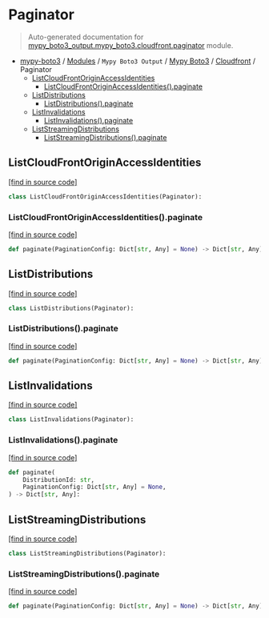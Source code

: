 # Paginator

> Auto-generated documentation for [mypy_boto3_output.mypy_boto3.cloudfront.paginator](https://github.com/vemel/mypy_boto3/blob/master/mypy_boto3_output/mypy_boto3/cloudfront/paginator.py) module.

- [mypy-boto3](../../../README.md#mypy_boto3) / [Modules](../../../MODULES.md#mypy-boto3-modules) / `Mypy Boto3 Output` / [Mypy Boto3](../index.md#mypy-boto3) / [Cloudfront](index.md#cloudfront) / Paginator
    - [ListCloudFrontOriginAccessIdentities](#listcloudfrontoriginaccessidentities)
        - [ListCloudFrontOriginAccessIdentities().paginate](#listcloudfrontoriginaccessidentitiespaginate)
    - [ListDistributions](#listdistributions)
        - [ListDistributions().paginate](#listdistributionspaginate)
    - [ListInvalidations](#listinvalidations)
        - [ListInvalidations().paginate](#listinvalidationspaginate)
    - [ListStreamingDistributions](#liststreamingdistributions)
        - [ListStreamingDistributions().paginate](#liststreamingdistributionspaginate)

## ListCloudFrontOriginAccessIdentities

[[find in source code]](https://github.com/vemel/mypy_boto3/blob/master/mypy_boto3_output/mypy_boto3/cloudfront/paginator.py#L9)

```python
class ListCloudFrontOriginAccessIdentities(Paginator):
```

### ListCloudFrontOriginAccessIdentities().paginate

[[find in source code]](https://github.com/vemel/mypy_boto3/blob/master/mypy_boto3_output/mypy_boto3/cloudfront/paginator.py#L12)

```python
def paginate(PaginationConfig: Dict[str, Any] = None) -> Dict[str, Any]:
```

## ListDistributions

[[find in source code]](https://github.com/vemel/mypy_boto3/blob/master/mypy_boto3_output/mypy_boto3/cloudfront/paginator.py#L16)

```python
class ListDistributions(Paginator):
```

### ListDistributions().paginate

[[find in source code]](https://github.com/vemel/mypy_boto3/blob/master/mypy_boto3_output/mypy_boto3/cloudfront/paginator.py#L19)

```python
def paginate(PaginationConfig: Dict[str, Any] = None) -> Dict[str, Any]:
```

## ListInvalidations

[[find in source code]](https://github.com/vemel/mypy_boto3/blob/master/mypy_boto3_output/mypy_boto3/cloudfront/paginator.py#L23)

```python
class ListInvalidations(Paginator):
```

### ListInvalidations().paginate

[[find in source code]](https://github.com/vemel/mypy_boto3/blob/master/mypy_boto3_output/mypy_boto3/cloudfront/paginator.py#L26)

```python
def paginate(
    DistributionId: str,
    PaginationConfig: Dict[str, Any] = None,
) -> Dict[str, Any]:
```

## ListStreamingDistributions

[[find in source code]](https://github.com/vemel/mypy_boto3/blob/master/mypy_boto3_output/mypy_boto3/cloudfront/paginator.py#L32)

```python
class ListStreamingDistributions(Paginator):
```

### ListStreamingDistributions().paginate

[[find in source code]](https://github.com/vemel/mypy_boto3/blob/master/mypy_boto3_output/mypy_boto3/cloudfront/paginator.py#L35)

```python
def paginate(PaginationConfig: Dict[str, Any] = None) -> Dict[str, Any]:
```
